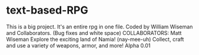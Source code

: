 # text-based-RPG
This is a big project. It's an entire rpg in one file.
Coded by William Wiseman and Collaborators. (Bug fixes and white space)
COLLABORATORS: Matt Wiseman
Explore the exciting land of Namia! (nay-mee-uh)
Collect, craft and use a variety of weapons, armor, and more!
Alpha 0.01
